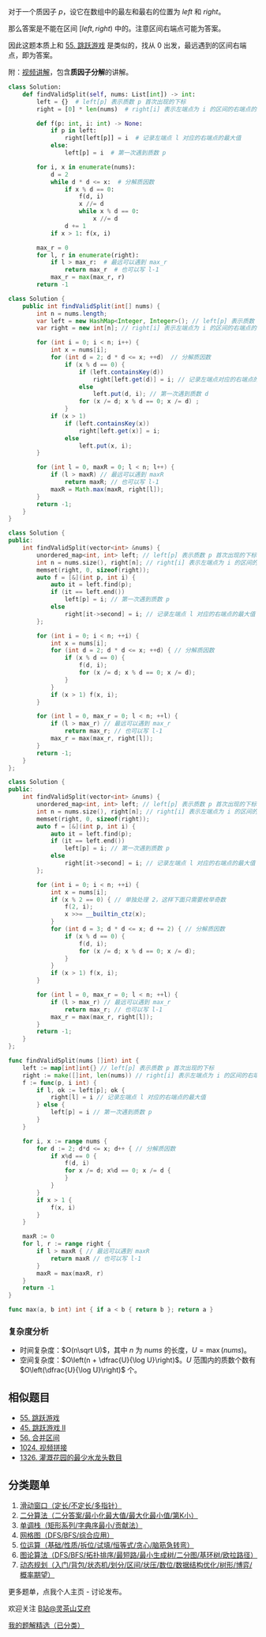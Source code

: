 对于一个质因子 $p$，设它在数组中的最左和最右的位置为 $\textit{left}$ 和 $\textit{right}$。

那么答案是不能在区间 $[\textit{left},\textit{right})$ 中的。注意区间右端点可能为答案。

因此这题本质上和 [55. 跳跃游戏](https://leetcode.cn/problems/jump-game/) 是类似的，找从 $0$ 出发，最远遇到的区间右端点，即为答案。

附：[视频讲解](https://www.bilibili.com/video/BV1SN411c7eD/)，包含**质因子分解**的讲解。

```py [sol-Python3]
class Solution:
    def findValidSplit(self, nums: List[int]) -> int:
        left = {}  # left[p] 表示质数 p 首次出现的下标
        right = [0] * len(nums)  # right[i] 表示左端点为 i 的区间的右端点的最大值

        def f(p: int, i: int) -> None:
            if p in left:
                right[left[p]] = i  # 记录左端点 l 对应的右端点的最大值
            else:
                left[p] = i  # 第一次遇到质数 p

        for i, x in enumerate(nums):
            d = 2
            while d * d <= x:  # 分解质因数
                if x % d == 0:
                    f(d, i)
                    x //= d
                    while x % d == 0:
                        x //= d
                d += 1
            if x > 1: f(x, i)

        max_r = 0
        for l, r in enumerate(right):
            if l > max_r:  # 最远可以遇到 max_r
                return max_r  # 也可以写 l-1
            max_r = max(max_r, r)
        return -1
```

```java [sol-Java]
class Solution {
    public int findValidSplit(int[] nums) {
        int n = nums.length;
        var left = new HashMap<Integer, Integer>(); // left[p] 表示质数 p 首次出现的下标
        var right = new int[n]; // right[i] 表示左端点为 i 的区间的右端点的最大值

        for (int i = 0; i < n; i++) {
            int x = nums[i];
            for (int d = 2; d * d <= x; ++d)  // 分解质因数
                if (x % d == 0) {
                    if (left.containsKey(d))
                        right[left.get(d)] = i; // 记录左端点对应的右端点的最大值
                    else
                        left.put(d, i); // 第一次遇到质数 d
                    for (x /= d; x % d == 0; x /= d) ;
                }
            if (x > 1)
                if (left.containsKey(x))
                    right[left.get(x)] = i;
                else
                    left.put(x, i);
        }

        for (int l = 0, maxR = 0; l < n; l++) {
            if (l > maxR) // 最远可以遇到 maxR
                return maxR; // 也可以写 l-1
            maxR = Math.max(maxR, right[l]);
        }
        return -1;
    }
}
```

```cpp [sol-C++]
class Solution {
public:
    int findValidSplit(vector<int> &nums) {
        unordered_map<int, int> left; // left[p] 表示质数 p 首次出现的下标
        int n = nums.size(), right[n]; // right[i] 表示左端点为 i 的区间的右端点的最大值
        memset(right, 0, sizeof(right));
        auto f = [&](int p, int i) {
            auto it = left.find(p);
            if (it == left.end())
                left[p] = i; // 第一次遇到质数 p
            else
                right[it->second] = i; // 记录左端点 l 对应的右端点的最大值
        };

        for (int i = 0; i < n; ++i) {
            int x = nums[i];
            for (int d = 2; d * d <= x; ++d) { // 分解质因数
                if (x % d == 0) {
                    f(d, i);
                    for (x /= d; x % d == 0; x /= d);
                }
            }
            if (x > 1) f(x, i);
        }

        for (int l = 0, max_r = 0; l < n; ++l) {
            if (l > max_r) // 最远可以遇到 max_r
                return max_r; // 也可以写 l-1
            max_r = max(max_r, right[l]);
        }
        return -1;
    }
};
```

```cpp [sol-C++ 更快写法]
class Solution {
public:
    int findValidSplit(vector<int> &nums) {
        unordered_map<int, int> left; // left[p] 表示质数 p 首次出现的下标
        int n = nums.size(), right[n]; // right[i] 表示左端点为 i 的区间的右端点的最大值
        memset(right, 0, sizeof(right));
        auto f = [&](int p, int i) {
            auto it = left.find(p);
            if (it == left.end())
                left[p] = i; // 第一次遇到质数 p
            else
                right[it->second] = i; // 记录左端点 l 对应的右端点的最大值
        };

        for (int i = 0; i < n; ++i) {
            int x = nums[i];
            if (x % 2 == 0) { // 单独处理 2，这样下面只需要枚举奇数
                f(2, i);
                x >>= __builtin_ctz(x);
            }
            for (int d = 3; d * d <= x; d += 2) { // 分解质因数
                if (x % d == 0) {
                    f(d, i);
                    for (x /= d; x % d == 0; x /= d);
                }
            }
            if (x > 1) f(x, i);
        }

        for (int l = 0, max_r = 0; l < n; ++l) {
            if (l > max_r) // 最远可以遇到 max_r
                return max_r; // 也可以写 l-1
            max_r = max(max_r, right[l]);
        }
        return -1;
    }
};
```

```go [sol-Go]
func findValidSplit(nums []int) int {
	left := map[int]int{} // left[p] 表示质数 p 首次出现的下标
	right := make([]int, len(nums)) // right[i] 表示左端点为 i 的区间的右端点的最大值
	f := func(p, i int) {
		if l, ok := left[p]; ok {
			right[l] = i // 记录左端点 l 对应的右端点的最大值
		} else {
			left[p] = i // 第一次遇到质数 p
		}
	}

	for i, x := range nums {
		for d := 2; d*d <= x; d++ { // 分解质因数
			if x%d == 0 {
				f(d, i)
				for x /= d; x%d == 0; x /= d {
				}
			}
		}
		if x > 1 {
			f(x, i)
		}
	}

	maxR := 0
	for l, r := range right {
		if l > maxR { // 最远可以遇到 maxR
			return maxR // 也可以写 l-1
		}
		maxR = max(maxR, r)
	}
	return -1
}

func max(a, b int) int { if a < b { return b }; return a }
```

### 复杂度分析

- 时间复杂度：$O(n\sqrt U)$，其中 $n$ 为 $\textit{nums}$ 的长度，$U=\max(\textit{nums})$。
- 空间复杂度：$O\left(n + \dfrac{U}{\log U}\right)$。$U$ 范围内的质数个数有 $O\left(\dfrac{U}{\log U}\right)$ 个。

## 相似题目

- [55. 跳跃游戏](https://leetcode.cn/problems/jump-game/)
- [45. 跳跃游戏 II](https://leetcode.cn/problems/jump-game-ii/)
- [56. 合并区间](https://leetcode.cn/problems/merge-intervals/)
- [1024. 视频拼接](https://leetcode.cn/problems/video-stitching/)
- [1326. 灌溉花园的最少水龙头数目](https://leetcode.cn/problems/minimum-number-of-taps-to-open-to-water-a-garden/)

## 分类题单

1. [滑动窗口（定长/不定长/多指针）](https://leetcode.cn/circle/discuss/0viNMK/)
2. [二分算法（二分答案/最小化最大值/最大化最小值/第K小）](https://leetcode.cn/circle/discuss/SqopEo/)
3. [单调栈（矩形系列/字典序最小/贡献法）](https://leetcode.cn/circle/discuss/9oZFK9/)
4. [网格图（DFS/BFS/综合应用）](https://leetcode.cn/circle/discuss/YiXPXW/)
5. [位运算（基础/性质/拆位/试填/恒等式/贪心/脑筋急转弯）](https://leetcode.cn/circle/discuss/dHn9Vk/)
6. [图论算法（DFS/BFS/拓扑排序/最短路/最小生成树/二分图/基环树/欧拉路径）](https://leetcode.cn/circle/discuss/01LUak/)
7. [动态规划（入门/背包/状态机/划分/区间/状压/数位/数据结构优化/树形/博弈/概率期望）](https://leetcode.cn/circle/discuss/tXLS3i/)

更多题单，点我个人主页 - 讨论发布。

欢迎关注 [B站@灵茶山艾府](https://space.bilibili.com/206214)

[我的题解精选（已分类）](https://github.com/EndlessCheng/codeforces-go/blob/master/leetcode/SOLUTIONS.md)

